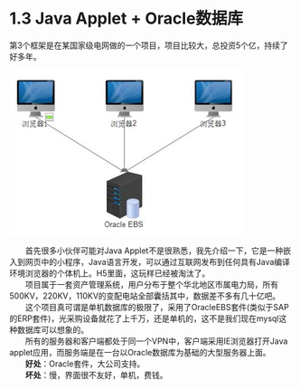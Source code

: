 <h1>1.3 Java Applet + Oracle数据库</h1>
第3个框架是在某国家级电网做的一个项目，项目比较大，总投资5个亿，持续了好多年。

![img](../img/clip_image004.jpg)

　　首先很多小伙伴可能对Java Applet不是很熟悉，我先介绍一下，它是一种嵌入到网页中的小程序，Java语言开发，可以通过互联网发布到任何具有Java编译环境浏览器的个体机上。H5里面，这玩样已经被淘汰了。  
　　项目属于一套资产管理系统，用户分布于整个华北地区市属电力局，所有500KV，220KV，110KV的变配电站全部囊括其中，数据差不多有几十亿吧。  
　　这个项目真可谓是单机数据库的极限了，采用了OracleEBS套件(类似于SAP的ERP套件)，光采购设备就花了上千万，还是单机的，这不是我们现在mysql这种数据库可以想象的。  
　　所有的服务器和客户端都处于同一个VPN中，客户端采用IE浏览器打开Java applet应用，而服务端是在一台以Oracle数据库为基础的大型服务器上面。  
　　**好处**：Oracle套件，大公司支持。  
　　**坏处**：慢，界面很不友好，单机，费钱。  